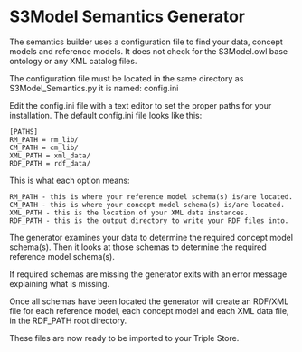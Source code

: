 S3Model Semantics Generator
===========================

The semantics builder uses a configuration file to find your data, concept models and reference models. It does not check for the S3Model.owl base ontology or any XML catalog files. 

The configuration file must be located in the same directory as S3Model_Semantics.py it is named: config.ini 

Edit the config.ini file with a text editor to set the proper paths for your installation.
The default config.ini file looks like this:

    [PATHS]
    RM_PATH = rm_lib/
    CM_PATH = cm_lib/ 
    XML_PATH = xml_data/ 
    RDF_PATH = rdf_data/


This is what each option means:

    RM_PATH - this is where your reference model schema(s) is/are located.
    CM_PATH - this is where your concept model schema(s) is/are located.
    XML_PATH - this is the location of your XML data instances.
    RDF_PATH - this is the output directory to write your RDF files into. 



The generator examines your data to determine the required concept model schema(s). Then it looks at those schemas to determine the required reference model schema(s).    

If required schemas are missing the generator exits with an error message explaining what is missing. 

Once all schemas have been located the generator will create an RDF/XML file for each reference model, each concept model and each XML data file, in the RDF_PATH root directory.  

These files are now ready to be imported to your Triple Store. 


